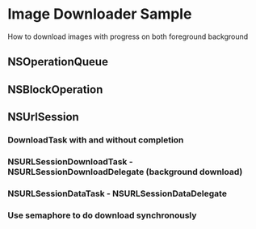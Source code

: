 # Image Downloader Sample
How to download images with progress on both foreground background

## NSOperationQueue
## NSBlockOperation
## NSUrlSession
### DownloadTask with and without completion
### NSURLSessionDownloadTask - NSURLSessionDownloadDelegate (background download)
### NSURLSessionDataTask - NSURLSessionDataDelegate
### Use semaphore to do download synchronously
